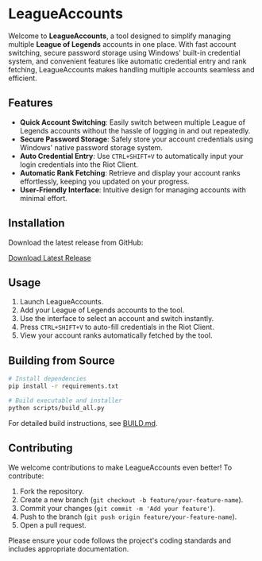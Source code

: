 # LeagueAccounts

Welcome to **LeagueAccounts**, a tool designed to simplify managing multiple **League of Legends** accounts in one place. With fast account switching, secure password storage using Windows' built-in credential system, and convenient features like automatic credential entry and rank fetching, LeagueAccounts makes handling multiple accounts seamless and efficient.

## Features

- **Quick Account Switching**: Easily switch between multiple League of Legends accounts without the hassle of logging in and out repeatedly.
- **Secure Password Storage**: Safely store your account credentials using Windows' native password storage system.
- **Auto Credential Entry**: Use `CTRL+SHIFT+V` to automatically input your login credentials into the Riot Client.
- **Automatic Rank Fetching**: Retrieve and display your account ranks effortlessly, keeping you updated on your progress.
- **User-Friendly Interface**: Intuitive design for managing accounts with minimal effort.

## Installation

Download the latest release from GitHub:

[Download Latest Release](https://github.com/yourusername/LeagueAccounts/releases/latest)

## Usage

1. Launch LeagueAccounts.
2. Add your League of Legends accounts to the tool.
3. Use the interface to select an account and switch instantly.
4. Press `CTRL+SHIFT+V` to auto-fill credentials in the Riot Client.
5. View your account ranks automatically fetched by the tool.

## Building from Source

```bash
# Install dependencies
pip install -r requirements.txt

# Build executable and installer
python scripts/build_all.py
```

For detailed build instructions, see [BUILD.md](docs/BUILD.md).

## Contributing

We welcome contributions to make LeagueAccounts even better! To contribute:

1. Fork the repository.
2. Create a new branch (`git checkout -b feature/your-feature-name`).
3. Commit your changes (`git commit -m 'Add your feature'`).
4. Push to the branch (`git push origin feature/your-feature-name`).
5. Open a pull request.

Please ensure your code follows the project's coding standards and includes appropriate documentation.

